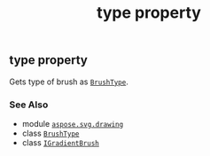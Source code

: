 ﻿---
title: type property
second_title: Aspose.SVG for Python via .NET API References
description: 
type: docs
weight: 100
url: /python-net/aspose.svg.drawing/igradientbrush/type/
is_root: false
---

## type property


Gets type of brush as [`BrushType`](/svg/python-net/aspose.svg.drawing/brushtype).

### See Also
* module [`aspose.svg.drawing`](../../)
* class [`BrushType`](/svg/python-net/aspose.svg.drawing/brushtype)
* class [`IGradientBrush`](/svg/python-net/aspose.svg.drawing/igradientbrush)
